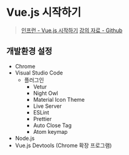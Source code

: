 # Vue.js 시작하기

> [인프런 - Vue.js 시작하기](https://www.inflearn.com/course/Age-of-Vuejs)
> [강의 자료 - Github](https://github.com/joshua1988/learn-vue-js)

## 개발환경 설정
- Chrome
- Visual Studio Code
    - 플러그인
        - Vetur
        - Night Owl
        - Material Icon Theme
        - Live Server
        - ESLint
        - Prettier
        - Auto Close Tag
        - Atom keymap
- Node.js
- Vue.js Devtools (Chrome 확장 프로그램)